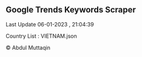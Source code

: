 

## Google Trends Keywords Scraper 
 
Last Update 06-01-2023 , 21:04:39

Country List :
VIETNAM.json



© Abdul Muttaqin 

